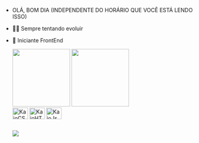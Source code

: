 - OLÁ, BOM DIA (INDEPENDENTE DO HORÁRIO QUE VOCÊ ESTÁ LENDO ISSO)
- 🐱‍🏍 Sempre tentando evoluir
- 🌱 Iniciante FrontEnd 

   <div> 
       <a href:"https://github.com/KaioCampos22">
        <img height="150cm" src="https://github-readme-stats.vercel.app/api?username=kaiocampos22&show_icons=true==true&theme=true&theme=dark"/>
        <img height="150cm" src="https://github-readme-stats.vercel.app/api/top-langs/?username=kaiocampos22&layout=compact&langs_count=16&theme=dark"/>
     
   </div>
  
  <div>
    <img align="center" alt="KaioCSS" height="30" width="40" src="https://cdn.jsdelivr.net/gh/devicons/devicon/icons/css3/css3-original-wordmark.svg"/>
    <img align="center" alt="KaioHTML" height="30" width="40" src="https://cdn.jsdelivr.net/gh/devicons/devicon/icons/html5/html5-original.svg"/>
    <img align="center" alt="KaioJs" height="30" width="40" src="https://cdn.jsdelivr.net/gh/devicons/devicon/icons/javascript/javascript-original.svg"/>
  </div>
  
  ##
  
  
  <div>
    <a href="https://www.instagram.com/kaioo.z/" target="blank_"><img src="https://img.shields.io/badge/Instagram-E4405F?style=for-the-badge&logo=instagram&logoColor=white" target="blank_">
    
    
    
    
  </div>
    

